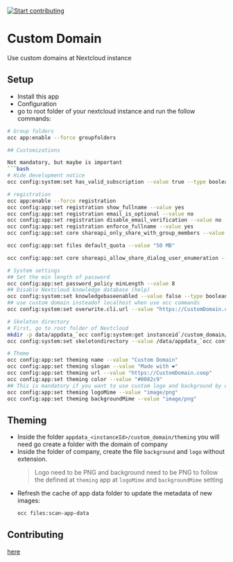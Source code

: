 [![Start contributing](https://img.shields.io/github/issues/LibreCodeCoop/custom_domain/good%20first%20issue?color=7057ff&label=Contribute)](https://github.com/LibreCodeCoop/custom_domain/issues?q=is%3Aissue+is%3Aopen+sort%3Aupdated-desc+label%3A%22good+first+issue%22)

# Custom Domain

Use custom domains at Nextcloud instance

## Setup

* Install this app
* Configuration
* go to root folder of your nextcloud instance and run the follow commands:
```bash
# Group folders
occ app:enable --force groupfolders

## Customizations

Not mandatory, but maybe is important
```bash
# Hide development notice
occ config:system:set has_valid_subscription --value true --type boolean

# registration
occ app:enable --force registration
occ config:app:set registration show_fullname --value yes
occ config:app:set registration email_is_optional --value no
occ config:app:set registration disable_email_verification --value no
occ config:app:set registration enforce_fullname --value yes
occ config:app:set core shareapi_only_share_with_group_members --value yes

occ config:app:set files default_quota --value "50 MB"

occ config:app:set core shareapi_allow_share_dialog_user_enumeration --value yes

# System settings
## Set the min length of password
occ config:app:set password_policy minLength --value 8
## Disable Nextcloud knowledge database (help)
occ config:system:set knowledgebaseenabled --value false --type boolean
## use custom domain insteadof localhost when use occ commands
occ config:system:set overwrite.cli.url --value "https://CustomDomain.coop"

# Skeleton directory
# First, go to root folder of Nextcloud
mkdir -p data/appdata_`occ config:system:get instanceid`/custom_domain/skeleton
occ config:system:set skeletondirectory --value /data/appdata_`occ config:system:get instanceid`/custom_domain/skeleton

# Theme
occ config:app:set theming name --value "Custom Domain"
occ config:app:set theming slogan --value "Made with ❤️"
occ config:app:set theming url --value "https://CustomDomain.coop"
occ config:app:set theming color --value "#0082c9"
## This is mandatory if you want to use custom logo and background by domain
occ config:app:set theming logoMime --value "image/png"
occ config:app:set theming backgroundMime --value "image/png"

```
## Theming
* Inside the folder `appdata_<instanceId>/custom_domain/theming` you will need go create a folder with the domain of company
* Inside the folder of company, create the file `background` and `logo` without extension.
  > Logo need to be PNG and background need to be PNG  to follow the defined at `theming` app at `logoMime` and `backgroundMime` setting
* Refresh the cache of app data folder to update the metadata of new images:
  ```bash
  occ files:scan-app-data
  ```

## Contributing

[here](.github/CONTRIBUTING.md)

